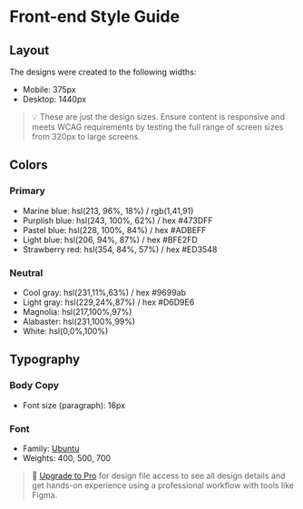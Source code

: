 # Front-end Style Guide

## Layout

The designs were created to the following widths:

- Mobile: 375px
- Desktop: 1440px

> 💡 These are just the design sizes. Ensure content is responsive and meets WCAG requirements by testing the full range of screen sizes from 320px to large screens.

## Colors

### Primary

- Marine blue: hsl(213, 96%, 18%) / rgb(1,41,91)
- Purplish blue: hsl(243, 100%, 62%) / hex #473DFF
- Pastel blue: hsl(228, 100%, 84%) / hex #ADBEFF
- Light blue: hsl(206, 94%, 87%) / hex #BFE2FD
- Strawberry red: hsl(354, 84%, 57%) / hex #ED3548

### Neutral

- Cool gray: hsl(231,11%,63%) /  	hex #9699ab
- Light gray: hsl(229,24%,87%) / hex #D6D9E6
- Magnolia: hsl(217,100%,97%)
- Alabaster: hsl(231,100%,99%)
- White: hsl(0,0%,100%)

## Typography

### Body Copy

- Font size (paragraph): 16px

### Font

- Family: [Ubuntu](https://fonts.google.com/specimen/Ubuntu)
- Weights: 400, 500, 700

> 💎 [Upgrade to Pro](https://www.frontendmentor.io/pro?ref=style-guide) for design file access to see all design details and get hands-on experience using a professional workflow with tools like Figma.
